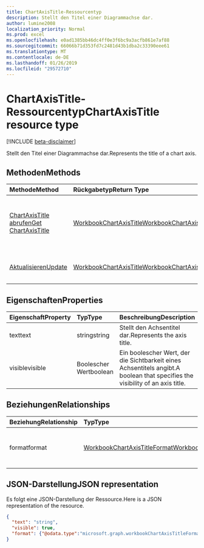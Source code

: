 ```yaml
---
title: ChartAxisTitle-Ressourcentyp
description: Stellt den Titel einer Diagrammachse dar.
author: lumine2008
localization_priority: Normal
ms.prod: excel
ms.openlocfilehash: e0ad1385bb46dc4ff0e3f6bc9a3acfb861e7af88
ms.sourcegitcommit: 66066b71d353fd7c2481d43b1dba2c33390eee61
ms.translationtype: MT
ms.contentlocale: de-DE
ms.lasthandoff: 01/26/2019
ms.locfileid: "29572710"
---
```

# <a name="chartaxistitle-resource-type"></a><span data-ttu-id="62f84-103">ChartAxisTitle-Ressourcentyp</span><span class="sxs-lookup"><span data-stu-id="62f84-103">ChartAxisTitle resource type</span></span>

[!INCLUDE [beta-disclaimer](../../includes/beta-disclaimer.md)]

<span data-ttu-id="62f84-104">Stellt den Titel einer Diagrammachse dar.</span><span class="sxs-lookup"><span data-stu-id="62f84-104">Represents the title of a chart axis.</span></span>


## <a name="methods"></a><span data-ttu-id="62f84-105">Methoden</span><span class="sxs-lookup"><span data-stu-id="62f84-105">Methods</span></span>

| <span data-ttu-id="62f84-106">Methode</span><span class="sxs-lookup"><span data-stu-id="62f84-106">Method</span></span>           | <span data-ttu-id="62f84-107">Rückgabetyp</span><span class="sxs-lookup"><span data-stu-id="62f84-107">Return Type</span></span>    |<span data-ttu-id="62f84-108">Beschreibung</span><span class="sxs-lookup"><span data-stu-id="62f84-108">Description</span></span>|
|:---------------|:--------|:----------|
|[<span data-ttu-id="62f84-109">ChartAxisTitle abrufen</span><span class="sxs-lookup"><span data-stu-id="62f84-109">Get ChartAxisTitle</span></span>](../api/chartaxistitle-get.md) | [<span data-ttu-id="62f84-110">WorkbookChartAxisTitle</span><span class="sxs-lookup"><span data-stu-id="62f84-110">WorkbookChartAxisTitle</span></span>](chartaxistitle.md) |<span data-ttu-id="62f84-111">Dient zum Lesen der Eigenschaften und der Beziehungen des chartAxisTitle-Objekts.</span><span class="sxs-lookup"><span data-stu-id="62f84-111">Read properties and relationships of chartAxisTitle object.</span></span>|
|[<span data-ttu-id="62f84-112">Aktualisieren</span><span class="sxs-lookup"><span data-stu-id="62f84-112">Update</span></span>](../api/chartaxistitle-update.md) | [<span data-ttu-id="62f84-113">WorkbookChartAxisTitle</span><span class="sxs-lookup"><span data-stu-id="62f84-113">WorkbookChartAxisTitle</span></span>](chartaxistitle.md)    |<span data-ttu-id="62f84-114">Dient zum Aktualisieren de chartAxisTitle-Objekts.</span><span class="sxs-lookup"><span data-stu-id="62f84-114">Update ChartAxisTitle object.</span></span> |

## <a name="properties"></a><span data-ttu-id="62f84-115">Eigenschaften</span><span class="sxs-lookup"><span data-stu-id="62f84-115">Properties</span></span>
| <span data-ttu-id="62f84-116">Eigenschaft</span><span class="sxs-lookup"><span data-stu-id="62f84-116">Property</span></span>     | <span data-ttu-id="62f84-117">Typ</span><span class="sxs-lookup"><span data-stu-id="62f84-117">Type</span></span>   |<span data-ttu-id="62f84-118">Beschreibung</span><span class="sxs-lookup"><span data-stu-id="62f84-118">Description</span></span>|
|:---------------|:--------|:----------|
|<span data-ttu-id="62f84-119">text</span><span class="sxs-lookup"><span data-stu-id="62f84-119">text</span></span>|<span data-ttu-id="62f84-120">string</span><span class="sxs-lookup"><span data-stu-id="62f84-120">string</span></span>|<span data-ttu-id="62f84-121">Stellt den Achsentitel dar.</span><span class="sxs-lookup"><span data-stu-id="62f84-121">Represents the axis title.</span></span>|
|<span data-ttu-id="62f84-122">visible</span><span class="sxs-lookup"><span data-stu-id="62f84-122">visible</span></span>|<span data-ttu-id="62f84-123">Boolescher Wert</span><span class="sxs-lookup"><span data-stu-id="62f84-123">boolean</span></span>|<span data-ttu-id="62f84-124">Ein boolescher Wert, der die Sichtbarkeit eines Achsentitels angibt.</span><span class="sxs-lookup"><span data-stu-id="62f84-124">A boolean that specifies the visibility of an axis title.</span></span>|

## <a name="relationships"></a><span data-ttu-id="62f84-125">Beziehungen</span><span class="sxs-lookup"><span data-stu-id="62f84-125">Relationships</span></span>
| <span data-ttu-id="62f84-126">Beziehung</span><span class="sxs-lookup"><span data-stu-id="62f84-126">Relationship</span></span> | <span data-ttu-id="62f84-127">Typ</span><span class="sxs-lookup"><span data-stu-id="62f84-127">Type</span></span>   |<span data-ttu-id="62f84-128">Beschreibung</span><span class="sxs-lookup"><span data-stu-id="62f84-128">Description</span></span>|
|:---------------|:--------|:----------|
|<span data-ttu-id="62f84-129">format</span><span class="sxs-lookup"><span data-stu-id="62f84-129">format</span></span>|[<span data-ttu-id="62f84-130">WorkbookChartAxisTitleFormat</span><span class="sxs-lookup"><span data-stu-id="62f84-130">WorkbookChartAxisTitleFormat</span></span>](chartaxistitleformat.md)|<span data-ttu-id="62f84-p101">Stellt die Formatierung des Diagrammachsentitels dar. Schreibgeschützt.</span><span class="sxs-lookup"><span data-stu-id="62f84-p101">Represents the formatting of chart axis title. Read-only.</span></span>|

## <a name="json-representation"></a><span data-ttu-id="62f84-133">JSON-Darstellung</span><span class="sxs-lookup"><span data-stu-id="62f84-133">JSON representation</span></span>

<span data-ttu-id="62f84-134">Es folgt eine JSON-Darstellung der Ressource.</span><span class="sxs-lookup"><span data-stu-id="62f84-134">Here is a JSON representation of the resource.</span></span>

<!--{
  "blockType": "resource",
  "baseType": "microsoft.graph.entity",
  "optionalProperties": [],
  "@odata.type": "microsoft.graph.workbookChartAxisTitle"
}-->

```json
{
  "text": "string",
  "visible": true,
  "format": {"@odata.type":"microsoft.graph.workbookChartAxisTitleFormat"}
}

```

<!-- uuid: 8fcb5dbc-d5aa-4681-8e31-b001d5168d79
2015-10-25 14:57:30 UTC -->
<!--
{
  "type": "#page.annotation",
  "description": "ChartAxisTitle resource",
  "keywords": "",
  "section": "documentation",
  "tocPath": "",
  "suppressions": [
    "Error: /api-reference/beta/resources/chartaxistitle.md:\r\n      Exception processing links.\r\n    System.ArgumentException: Link Definition was null. Link text: !INCLUDE [beta-disclaimer](../../includes/beta-disclaimer.md)\r\n      at ApiDoctor.Validation.DocFile.get_LinkDestinations()\r\n      at ApiDoctor.Validation.DocSet.ValidateLinks(Boolean includeWarnings, String[] relativePathForFiles, IssueLogger issues, Boolean requireFilenameCaseMatch, Boolean printOrphanedFiles)"
  ]
}
-->

